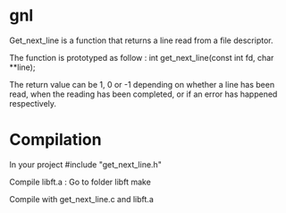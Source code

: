# gnl
Get_next_line is a function that returns a line read from a file descriptor.

The function is prototyped as follow :
int get_next_line(const int fd, char **line);

The return value can be 1, 0 or -1 depending on whether a line has been read,
when the reading has been completed, or if an error has happened respectively.

# Compilation
In your project #include "get_next_line.h"

Compile libft.a :
Go to folder libft
make

Compile with get_next_line.c and libft.a 

